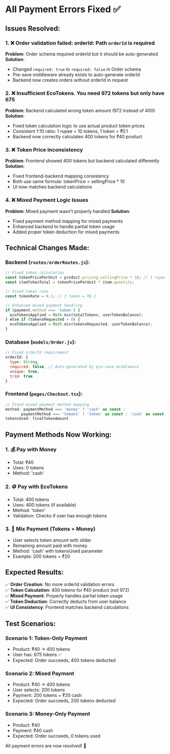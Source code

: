 # All Payment Errors Fixed ✅

## Issues Resolved:

### 1. ❌ **Order validation failed: orderId: Path `orderId` is required**
**Problem**: Order schema required orderId but it should be auto-generated
**Solution**: 
- Changed `required: true` to `required: false` in Order schema
- Pre-save middleware already exists to auto-generate orderId
- Backend now creates orders without orderId in request

### 2. ❌ **Insufficient EcoTokens. You need 972 tokens but only have 675**  
**Problem**: Backend calculated wrong token amount (972 instead of 400)
**Solution**:
- Fixed token calculation logic to use actual product token prices
- Consistent 1:10 ratio: 1 rupee = 10 tokens, 1 token = ₹0.1
- Backend now correctly calculates 400 tokens for ₹40 product

### 3. ❌ **Token Price Inconsistency**
**Problem**: Frontend showed 400 tokens but backend calculated differently
**Solution**:
- Fixed frontend-backend mapping consistency
- Both use same formula: tokenPrice = sellingPrice * 10
- UI now matches backend calculations

### 4. ❌ **Mixed Payment Logic Issues**
**Problem**: Mixed payment wasn't properly handled
**Solution**:
- Fixed payment method mapping for mixed payments
- Enhanced backend to handle partial token usage
- Added proper token deduction for mixed payments

## Technical Changes Made:

### Backend (`routes/orderRoutes.js`):
```javascript
// Fixed token calculation
const tokenPricePerUnit = product.pricing.sellingPrice * 10; // 1 rupee = 10 tokens
const itemTokenTotal = tokenPricePerUnit * item.quantity;

// Fixed token rate
const tokenRate = 0.1; // 1 token = ₹0.1

// Enhanced mixed payment handling
if (payment.method === 'token') {
  ecoTokensApplied = Math.min(totalTokens, userTokenBalance);
} else if (tokensRequested > 0) {
  ecoTokensApplied = Math.min(tokensRequested, userTokenBalance);
}
```

### Database (`models/Order.js`):
```javascript
// Fixed orderId requirement
orderId: {
  type: String,
  required: false, // Auto-generated by pre-save middleware
  unique: true,
  trim: true
}
```

### Frontend (`pages/Checkout.tsx`):
```javascript
// Fixed mixed payment method mapping
method: paymentMethod === 'money' ? 'cash' as const : 
       paymentMethod === 'tokens' ? 'token' as const : 'cash' as const, // mixed uses cash with tokens
tokensUsed: finalTokenAmount
```

## Payment Methods Now Working:

### 1. **💰 Pay with Money**
- Total: ₹40
- Uses: 0 tokens
- Method: 'cash'

### 2. **🪙 Pay with EcoTokens** 
- Total: 400 tokens
- Uses: 400 tokens (if available)
- Method: 'token'
- Validation: Checks if user has enough tokens

### 3. **🔄 Mix Payment (Tokens + Money)**
- User selects token amount with slider
- Remaining amount paid with money
- Method: 'cash' with tokensUsed parameter
- Example: 200 tokens + ₹20

## Expected Results:

✅ **Order Creation**: No more orderId validation errors  
✅ **Token Calculation**: 400 tokens for ₹40 product (not 972)  
✅ **Mixed Payment**: Properly handles partial token usage  
✅ **Token Deduction**: Correctly deducts from user balance  
✅ **UI Consistency**: Frontend matches backend calculations  

## Test Scenarios:

### Scenario 1: Token-Only Payment
- Product: ₹40 → 400 tokens
- User has: 675 tokens ✅
- Expected: Order succeeds, 400 tokens deducted

### Scenario 2: Mixed Payment
- Product: ₹40 → 400 tokens 
- User selects: 200 tokens
- Payment: 200 tokens + ₹20 cash
- Expected: Order succeeds, 200 tokens deducted

### Scenario 3: Money-Only Payment
- Product: ₹40
- Payment: ₹40 cash
- Expected: Order succeeds, 0 tokens used

All payment errors are now resolved! 🎉